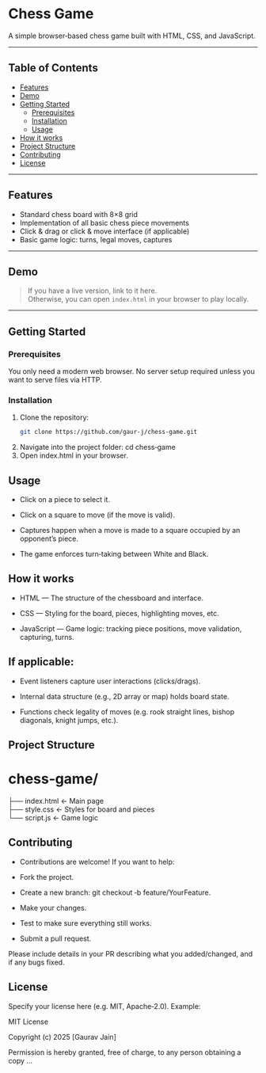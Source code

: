 # Chess Game

A simple browser‑based chess game built with HTML, CSS, and JavaScript.

---

## Table of Contents

- [Features](#features)  
- [Demo](#demo)  
- [Getting Started](#getting‑started)  
  - [Prerequisites](#prerequisites)  
  - [Installation](#installation)  
  - [Usage](#usage)  
- [How it works](#how‑it‑works)  
- [Project Structure](#project‑structure)  
- [Contributing](#contributing)  
- [License](#license)

---

## Features

- Standard chess board with 8×8 grid  
- Implementation of all basic chess piece movements  
- Click & drag or click & move interface (if applicable)  
- Basic game logic: turns, legal moves, captures  

---

## Demo

> If you have a live version, link to it here.  
> Otherwise, you can open `index.html` in your browser to play locally.

---

## Getting Started

### Prerequisites

You only need a modern web browser. No server setup required unless you want to serve files via HTTP.

### Installation

1. Clone the repository:  
   ```sh
   git clone https://github.com/gaur‑j/chess‑game.git
2. Navigate into the project folder:
   cd chess‑game
3. Open index.html in your browser.

## Usage

  - Click on a piece to select it.
  
  - Click on a square to move (if the move is valid).
  
  - Captures happen when a move is made to a square occupied by an opponent’s piece.
  
  - The game enforces turn‑taking between White and Black.

## How it works 

  - HTML — The structure of the chessboard and interface.
  
  - CSS — Styling for the board, pieces, highlighting moves, etc.
  
  - JavaScript — Game logic: tracking piece positions, move validation, capturing, turns.

## If applicable:

 - Event listeners capture user interactions (clicks/drags).
  
 - Internal data structure (e.g., 2D array or map) holds board state.
  
 - Functions check legality of moves (e.g. rook straight lines, bishop diagonals, knight jumps, etc.).

## Project Structure
# chess‑game/
├── index.html        ← Main page  
├── style.css         ← Styles for board and pieces  
└── script.js         ← Game logic  

## Contributing

  - Contributions are welcome! If you want to help:
  
  - Fork the project.
  
  - Create a new branch: git checkout ‑b feature/YourFeature.
  
  - Make your changes.
  
  - Test to make sure everything still works.
  
  - Submit a pull request.
  
  Please include details in your PR describing what you added/changed, and if any bugs fixed.

## License

Specify your license here (e.g. MIT, Apache‑2.0).
Example:

MIT License

Copyright (c) 2025 [Gaurav Jain]

Permission is hereby granted, free of charge, to any person obtaining a copy …
